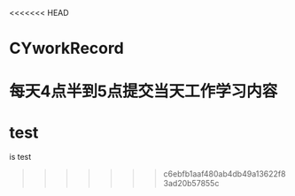 <<<<<<< HEAD
# CYworkRecord
每天4点半到5点提交当天工作学习内容
=======
# test
is test
>>>>>>> c6ebfb1aaf480ab4db49a13622f83ad20b57855c
